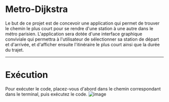 # Metro-Dijkstra
Le but de ce projet est de concevoir une application qui permet de trouver le chemin le plus court pour se rendre d'une station à une autre dans le métro parisien.   L'application sera dotée d'une interface graphique conviviale qui permettra à l'utilisateur de sélectionner sa station de départ et d'arrivée, et d'afficher ensuite l'itinéraire le plus court ainsi que la durée du trajet.

---
# Exécution
Pour exécuter le code, placez-vous d'abord dans le chemin correspondant dans le terminal, puis exécutez le code.
![image](https://user-images.githubusercontent.com/72187742/233806363-da6a15c0-cec5-46e8-b46c-3022d04b7115.png)
